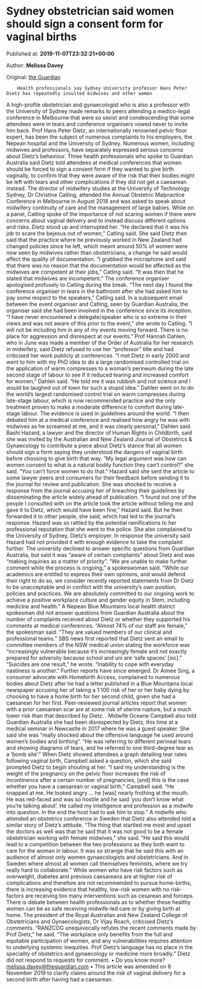 
# Sydney obstetrician said women should sign a consent form for vaginal births

Published at: **2019-11-07T23:32:21+00:00**

Author: **Melissa Davey**

Original: [the Guardian](https://www.theguardian.com/australia-news/2019/nov/08/sydney-obstetrician-said-women-should-sign-a-consent-form-for-vaginal-births)


        Health professionals say Sydney University professor Hans Peter Dietz has repeatedly insulted midwives and other women
      
A high-profile obstetrician and gynaecologist who is also a professor with the University of Sydney made remarks to peers attending a medico-legal conference in Melbourne that were so sexist and condescending that some attendees were in tears and conference organisers vowed never to invite him back.
Prof Hans Peter Dietz, an internationally renowned pelvic floor expert, has been the subject of numerous complaints to his employers, the Nepean hospital and the University of Sydney.
Numerous women, including midwives and professors, have separately expressed serious concerns about Dietz’s behaviour.
Three health professionals who spoke to Guardian Australia said Dietz told attendees at medical conferences that women should be forced to sign a consent form if they wanted to give birth vaginally, to confirm that they were aware of the risk that their bodies might be left with tears and other complications if they did not get a caesarean instead.
The director of midwifery studies at the University of Technology Sydney, Dr Christine Catling, attended the Annual Obstetric Malpractice Conference in Melbourne in August 2018 and was asked to speak about midwifery continuity of care and the management of large babies.
While on a panel, Catling spoke of the importance of not scaring women if there were concerns about vaginal delivery and to instead discuss different options and risks. Dietz stood up and interrupted her. “He declared that it was his job to scare the bejesus out of women,” Catling said.
She said Dietz then said that the practice where he previously worked in New Zealand had changed policies since he left, which meant around 50% of women were now seen by midwives rather than obstetricians, a change he said would affect the quality of documentation.
“I grabbed the microphone and said that there was no reason that the documentation would be affected as the midwives are competent at their jobs,” Catling said. “It was then that he stated that midwives are incompetent.”
The conference organiser apologised profusely to Catling during the break.
“The next day I found the conference organiser in tears in the bathroom after she had asked him to pay some respect to the speakers,” Catling said. In a subsequent email between the event organiser and Catling, seen by Guardian Australia, the organiser said she had been involved in the conference since its inception.
“I have never encountered a delegate/speaker who is so extreme in their views and was not aware of this prior to the event,” she wrote to Catling. “I will not be including him in any of my events moving forward. There is no place for aggression and disrespect at our events.”
Prof Hannah Dahlen, who in June was made a member of the Order of Australia for her research in midwifery, said Dietz refused to use her “professor” title and had criticised her work publicly at conferences.
“I met Dietz in early 2000 and went to him with my PhD idea to do a large randomised controlled trial on the application of warm compresses to a woman’s perineum during the late second stage of labour to see if it reduced tearing and increased comfort for women,” Dahlen said.
“He told me it was rubbish and not science and I would be laughed out of town for such a stupid idea.”
Dahlen went on to do the world’s largest randomised control trial on warm compresses during late-stage labour, which is now recommended practice and the only treatment proven to make a moderate difference to comfort during late-stage labour. The evidence is used in guidelines around the world.
“I then debated him at a medical conference and realised how angry he was with midwives as he screamed at me, and it was clearly personal,” Dahlen said.
Bashi Hazard, a lawyer and the director of Human Rights in Childbirth, said she was invited by the Australian and New Zealand Journal of Obstetrics & Gynaecology to contribute a piece about Dietz’s stance that all women should sign a form saying they understood the dangers of vaginal birth before choosing to give birth that way.
“My legal argument was how can women consent to what is a natural bodily function they can’t control?” she said. “You can’t force women to do that.”
Hazard said she sent the article to some lawyer peers and consumers for their feedback before sending it to the journal for review and publication. She was shocked to receive a response from the journal accusing her of breaching their guidelines by disseminating the article widely ahead of publication.
“I found out one of the people I consulted with on the article took the article without telling me and gave it to Dietz, which would have been fine,” Hazard said. But he then forwarded it to other people, she said, which had led to the journal’s response.
Hazard was so rattled by the potential ramifications to her professional reputation that she went to the police. She also complained to the University of Sydney, Dietz’s employer. In response the university said Hazard had not provided it with enough evidence to take the complaint further.
The university declined to answer specific questions from Guardian Australia, but said it was “aware of certain complaints” about Dietz and was “making inquiries as a matter of priority”.
“We are unable to make further comment while the process is ongoing,” a spokeswoman said.
“While our academics are entitled to express their own opinions, and would defend their right to do so, we consider recently reported statements from Dr Dietz to be unacceptable and in conflict with the university’s own position, policies and practices. We are absolutely committed to our ongoing work to achieve a positive workplace culture and gender equity in Stem, including medicine and health.”
A Nepean Blue Mountains local health district spokesman did not answer questions from Guardian Australia about the number of complaints received about Dietz or whether they supported his comments at medical conferences.
“Almost 74% of our staff are female,” the spokesman said. “They are valued members of our clinical and professional teams.”
SBS news first reported that Dietz sent an email to committee members of the NSW medical union stating the workforce was “increasingly vulnerable because it’s increasingly female and not exactly prepared for adversity because school and uni are ‘safe spaces’ [sic].”
“Suicides are one result,” he wrote. “Inability to cope with everyday nastiness is another.”
Further reports have since emerged.
Dr Aimee Sing, a consumer advocate with Homebirth Access, complained to numerous bodies about Dietz after he had a letter published in a Blue Mountains local newspaper accusing her of taking a 1:100 risk of her or her baby dying by choosing to have a home birth for her second child, given she had a caesarean for her first.
Peer-reviewed journal articles report that women with a prior caesarean scar are at some risk of uterine rupture, but a much lower risk than that described by Dietz. .
Midwife Oceane Campbell also told Guardian Australia she had been disrespected by Dietz, this time at a medical seminar in Newcastle in 2017 where he was a guest speaker. She said she was “really shocked about the offensive language he used around women’s bodies and birthing”.
“He was referring to different perineal tears and showing diagrams of tears, and he referred to one third-degree tear as a ‘bomb site’.”
When Dietz showed attendees a graph detailing tear rates following vaginal birth, Campbell asked a question, which she said prompted Dietz to begin shouting at her.
“I said my understanding is the weight of the pregnancy on the pelvic floor increases the risk of incontinence after a certain number of pregnancies, [and] this is the case whether you have a caesarean or vaginal birth,” Campbell said.
“He snapped at me. He looked angry … he [was] nearly frothing at the mouth. He was red-faced and was so hostile and he said ‘you don’t know what you’re talking about’. He called my intelligence and profession as a midwife into question. In the end the host had to ask him to stop.”
A midwife who attended an obstetrics conference in Sweden that Dietz also attended told a similar story of Dietz’s attitude. “The thing that startled me most and upset the doctors as well was that he said that it was not good to be a female obstetrician working with female midwives,” she said.
“He said this would lead to a competition between the two professions as they both want to care for the woman in labour. It was so strange that he said this with an audience of almost only women gynaecologists and obstetricians. And in Sweden where almost all women call themselves feminists, where we try really hard to collaborate.”
While women who have risk factors such as overweight, diabetes and previous caesareans are at higher risk of complications and therefore are not recommended to pursue home-births, there is increasing evidence that healthy, low-risk women with no risk-factors are receiving too many interventions such as cesarean and forceps. There is debate between health professionals as to whether these healthy women can be as safe receiving midwife-led care or by giving birth at home.
The president of the Royal Australian and New Zealand College of Obstetricians and Gynaecologists, Dr Vijay Roach, criticised Dietz’s comments.
“RANZCOG unequivocally refutes the recent comments made by Prof Dietz,” he said. “The workplace only benefits from the full and equitable participation of women, and any vulnerabilities requires attention to underlying systemic inequities. Prof Dietz’s language has no place in the speciality of obstetrics and gynaecology or medicine more broadly.”
Dietz did not respond to requests for comment.
• Do you know more? melissa.davey@theguardian.com
• This article was amended on 8 November 2019 to clarify claims around the risk of vaginal delivery for a second birth after having had a caesarean.
